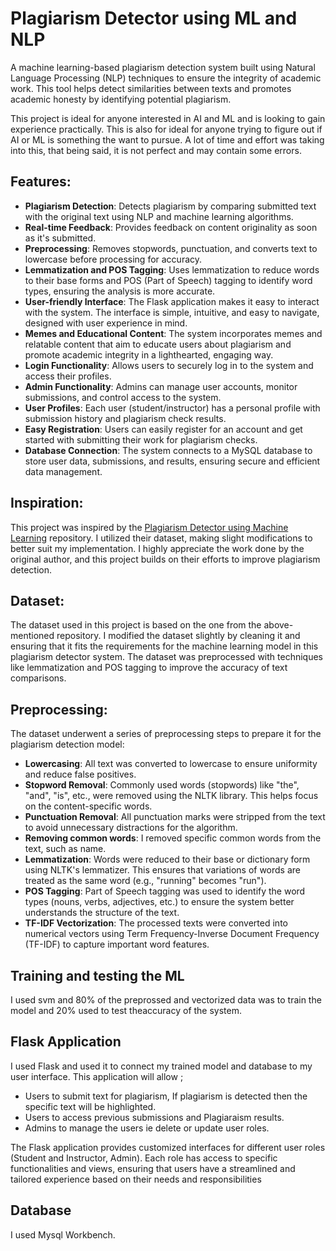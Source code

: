 # Plagiarism Detector using ML and NLP 

A machine learning-based plagiarism detection system built using Natural Language Processing (NLP) techniques to ensure the integrity of academic work. This tool helps detect similarities between texts and promotes academic honesty by identifying potential plagiarism.

This project is ideal for anyone interested in AI and ML and is looking to gain experience practically. This is also for ideal for anyone trying to figure out if AI or ML is something the want to pursue.
A lot of time and effort was taking into this, that being said, it is not perfect and may contain some errors.

## Features:
- **Plagiarism Detection**: Detects plagiarism by comparing submitted text with the original text using NLP and machine learning algorithms.
- **Real-time Feedback**: Provides feedback on content originality as soon as it's submitted.
- **Preprocessing**: Removes stopwords, punctuation, and converts text to lowercase before processing for accuracy.
- **Lemmatization and POS Tagging**: Uses lemmatization to reduce words to their base forms and POS (Part of Speech) tagging to identify word types, ensuring the analysis is more accurate.
- **User-friendly Interface**: The Flask application makes it easy to interact with the system. The interface is simple, intuitive, and easy to navigate, designed with user experience in mind.
- **Memes and Educational Content**: The system incorporates memes and relatable content that aim to educate users about plagiarism and promote academic integrity in a lighthearted, engaging way.
- **Login Functionality**: Allows users to securely log in to the system and access their profiles.
- **Admin Functionality**: Admins can manage user accounts, monitor submissions, and control access to the system.
- **User Profiles**: Each user (student/instructor) has a personal profile with submission history and plagiarism check results.
- **Easy Registration**: Users can easily register for an account and get started with submitting their work for plagiarism checks.
- **Database Connection**: The system connects to a MySQL database to store user data, submissions, and results, ensuring secure and efficient data management.

## Inspiration:
This project was inspired by the [Plagiarism Detector using Machine Learning](https://github.com/611noorsaeed/Plagiarism-detector-using-machine-learning) repository. I utilized their dataset, making slight modifications to better suit my implementation. I highly appreciate the work done by the original author, and this project builds on their efforts to improve plagiarism detection.

## Dataset:
The dataset used in this project is based on the one from the above-mentioned repository. I modified the dataset slightly by cleaning it and ensuring that it fits the requirements for the machine learning model in this plagiarism detector system. The dataset was preprocessed with techniques like lemmatization and POS tagging to improve the accuracy of text comparisons.

## Preprocessing:
The dataset underwent a series of preprocessing steps to prepare it for the plagiarism detection model:
- **Lowercasing**: All text was converted to lowercase to ensure uniformity and reduce false positives.
- **Stopword Removal**: Commonly used words (stopwords) like "the", "and", "is", etc., were removed using the NLTK library. This helps focus on the content-specific words.
- **Punctuation Removal**: All punctuation marks were stripped from the text to avoid unnecessary distractions for the algorithm.
- **Removing common words**: I removed specific common words from the text, such as name.
- **Lemmatization**: Words were reduced to their base or dictionary form using NLTK's lemmatizer. This ensures that variations of words are treated as the same word (e.g., "running" becomes "run").
- **POS Tagging**: Part of Speech tagging was used to identify the word types (nouns, verbs, adjectives, etc.) to ensure the system better understands the structure of the text.
- **TF-IDF Vectorization**: The processed texts were converted into numerical vectors using Term Frequency-Inverse Document Frequency (TF-IDF) to capture important word features.

## Training and testing the ML 
I used svm and 80% of the preprossed and vectorized data was to train the model and 20% used to test theaccuracy of the system. 


## Flask Application 
I used Flask and used it to connect my trained model and database to my user interface. This application will allow ; 
- Users to submit text for plagiarism, If plagiarism is detected then the specific text will be highlighted.
- Users to access previous submissions and Plagiaraism results.
- Admins to manage the users ie delete or update user roles.

The Flask application provides customized interfaces for different user roles (Student and Instructor, Admin). Each role has access to specific functionalities and views, ensuring that users have a streamlined and tailored experience based on their needs and responsibilities

## Database
I used Mysql Workbench.
